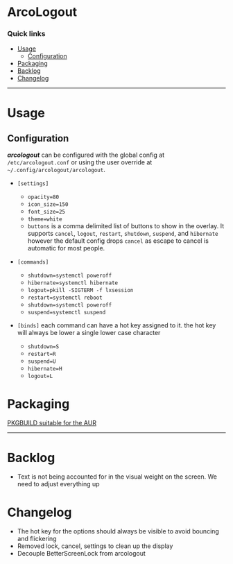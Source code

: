 # ArcoLogout

### Quick links
* [Usage](#usage)
  * [Configuration](#configuration)
* [Packaging](#packaging)
* [Backlog](#backlog)
* [Changelog](#changelog)

---

# Usage <a name="usage"/></a>

## Configuration <a name="configuration"/></a>
***arcologout*** can be configured with the global config at `/etc/arcologout.conf` or using the user
override at `~/.config/arcologout/arcologout`.

* `[settings]`
  * `opacity=80`
  * `icon_size=150`
  * `font_size=25`
  * `theme=white`
  * `buttons` is a comma delimited list of buttons to show in the overlay. It supports `cancel`,
  `logout`, `restart`, `shutdown`, `suspend`, and `hibernate` however the default config drops
  `cancel` as escape to cancel is automatic for most people.

* `[commands]`
  * `shutdown=systemctl poweroff`
  * `hibernate=systemctl hibernate`
  * `logout=pkill -SIGTERM -f lxsession`
  * `restart=systemctl reboot`
  * `shutdown=systemctl poweroff`
  * `suspend=systemctl suspend`

* `[binds]` each command can have a hot key assigned to it. the hot key will always be lower a single
lower case character
  * `shutdown=S`
  * `restart=R`
  * `suspend=U`
  * `hibernate=H`
  * `logout=L`

# Packaging <a name="packaging"/></a>
[PKGBUILD suitable for the AUR](https://github.com/phR0ze/cyberlinux-aur/tree/master/arcologout)

---

# Backlog <a name="backlog"/></a>
* Text is not being accounted for in the visual weight on the screen. We need to adjust everything up

# Changelog <a name="changelog"/></a>
* The hot key for the options should always be visible to avoid bouncing and flickering
* Removed lock, cancel, settings to clean up the display
* Decouple BetterScreenLock from arcologout
